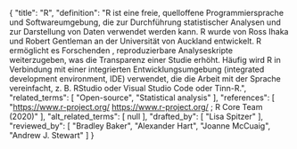 {
    "title": "R",
    "definition": "R ist eine freie, quelloffene Programmiersprache und Softwareumgebung, die zur Durchführung statistischer Analysen und zur Darstellung von Daten verwendet werden kann. R wurde von Ross Ihaka und Robert Gentleman an der Universität von Auckland entwickelt. R ermöglicht es Forschenden , reproduzierbare Analyseskripte weiterzugeben, was die Transparenz einer Studie erhöht. Häufig wird R in Verbindung mit einer integrierten Entwicklungsumgebung (integrated development environment, IDE) verwendet, die die Arbeit mit der Sprache vereinfacht, z. B. RStudio oder Visual Studio Code oder Tinn-R.",
    "related_terms": [
        "Open-source",
        "Statistical analysis"
    ],
    "references": [
        "https://www.r-project.org/ https://www.r-project.org/ ; R Core Team (2020)"
    ],
    "alt_related_terms": [
        null
    ],
    "drafted_by": [
        "Lisa Spitzer"
    ],
    "reviewed_by": [
        "Bradley Baker",
        "Alexander Hart",
        "Joanne McCuaig",
        "Andrew J. Stewart"
    ]
}